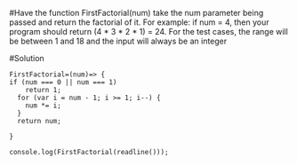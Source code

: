 #Have the function FirstFactorial(num) take the num parameter being passed and return the factorial of it.
For example: if num = 4, then your program should return (4 * 3 * 2 * 1) = 24.
For the test cases, the range will be between 1 and 18 and the input will always be an integer





#Solution
```
FirstFactorial=(num)=> { 
if (num === 0 || num === 1)
    return 1;
  for (var i = num - 1; i >= 1; i--) {
    num *= i;
  } 
  return num; 

}
   
console.log(FirstFactorial(readline()));
```
